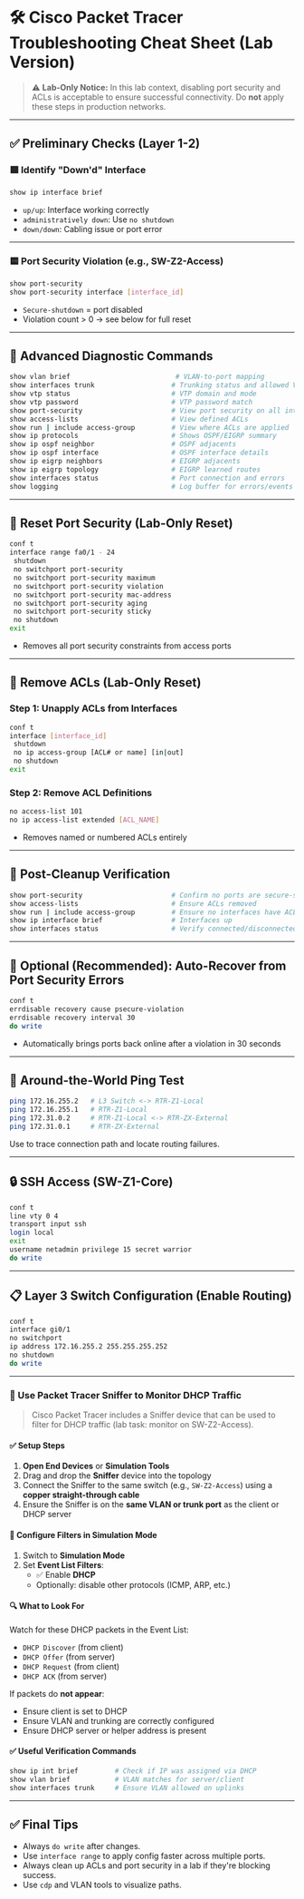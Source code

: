 # 🛠️ Cisco Packet Tracer Troubleshooting Cheat Sheet (Lab Version)

> ⚠️ **Lab-Only Notice:** In this lab context, disabling port security and ACLs is acceptable to ensure successful connectivity. Do **not** apply these steps in production networks.

---

## ✅ Preliminary Checks (Layer 1-2)

### 🟥 Identify "Down'd" Interface
```bash
show ip interface brief
```
- `up/up`: Interface working correctly  
- `administratively down`: Use `no shutdown`  
- `down/down`: Cabling issue or port error

---

### 🟨 Port Security Violation (e.g., SW-Z2-Access)
```bash
show port-security
show port-security interface [interface_id]
```
- `Secure-shutdown` = port disabled  
- Violation count > 0 → see below for full reset

---

## 🧪 Advanced Diagnostic Commands

```bash
show vlan brief                          # VLAN-to-port mapping
show interfaces trunk                   # Trunking status and allowed VLANs
show vtp status                         # VTP domain and mode
show vtp password                       # VTP password match
show port-security                      # View port security on all interfaces
show access-lists                       # View defined ACLs
show run | include access-group         # View where ACLs are applied
show ip protocols                       # Shows OSPF/EIGRP summary
show ip ospf neighbor                   # OSPF adjacents
show ip ospf interface                  # OSPF interface details
show ip eigrp neighbors                 # EIGRP adjacents
show ip eigrp topology                  # EIGRP learned routes
show interfaces status                  # Port connection and errors
show logging                            # Log buffer for errors/events (if used)
```

---

## 🔧 Reset Port Security (Lab-Only Reset)

```bash
conf t
interface range fa0/1 - 24
 shutdown
 no switchport port-security
 no switchport port-security maximum
 no switchport port-security violation
 no switchport port-security mac-address
 no switchport port-security aging
 no switchport port-security sticky
 no shutdown
exit
```

- Removes all port security constraints from access ports

---

## 🔧 Remove ACLs (Lab-Only Reset)

### Step 1: Unapply ACLs from Interfaces
```bash
conf t
interface [interface_id]
 shutdown
 no ip access-group [ACL# or name] [in|out]
 no shutdown
exit
```

### Step 2: Remove ACL Definitions
```bash
no access-list 101
no ip access-list extended [ACL_NAME]
```

- Removes named or numbered ACLs entirely

---

## 🔁 Post-Cleanup Verification

```bash
show port-security                      # Confirm no ports are secure-shutdown
show access-lists                       # Ensure ACLs removed
show run | include access-group         # Ensure no interfaces have ACLs applied
show ip interface brief                 # Interfaces up
show interfaces status                  # Verify connected/disconnected state
```

---

## 🧠 Optional (Recommended): Auto-Recover from Port Security Errors

```bash
conf t
errdisable recovery cause psecure-violation
errdisable recovery interval 30
do write
```

- Automatically brings ports back online after a violation in 30 seconds

---

## 🔁 Around-the-World Ping Test

```bash
ping 172.16.255.2   # L3 Switch <-> RTR-Z1-Local
ping 172.16.255.1   # RTR-Z1-Local
ping 172.31.0.2     # RTR-Z1-Local <-> RTR-ZX-External
ping 172.31.0.1     # RTR-ZX-External
```

Use to trace connection path and locate routing failures.

---

## 🔒 SSH Access (SW-Z1-Core)

```bash
conf t
line vty 0 4
transport input ssh
login local
exit
username netadmin privilege 15 secret warrior
do write
```

---

## 📋 Layer 3 Switch Configuration (Enable Routing)

```bash
conf t
interface gi0/1
no switchport
ip address 172.16.255.2 255.255.255.252
no shutdown
do write
```

---
### 🧪 Use Packet Tracer Sniffer to Monitor DHCP Traffic

> Cisco Packet Tracer includes a Sniffer device that can be used to filter for DHCP traffic (lab task: monitor on SW-Z2-Access).

#### ✅ Setup Steps

1. **Open End Devices** or **Simulation Tools**
2. Drag and drop the **Sniffer** device into the topology
3. Connect the Sniffer to the same switch (e.g., `SW-Z2-Access`) using a **copper straight-through cable**
4. Ensure the Sniffer is on the **same VLAN or trunk port** as the client or DHCP server

#### 🧪 Configure Filters in Simulation Mode

1. Switch to **Simulation Mode**
2. Set **Event List Filters**:
   - ✅ Enable **DHCP**
   - Optionally: disable other protocols (ICMP, ARP, etc.)

#### 🔍 What to Look For

Watch for these DHCP packets in the Event List:
- `DHCP Discover` (from client)
- `DHCP Offer` (from server)
- `DHCP Request` (from client)
- `DHCP ACK` (from server)

If packets do **not appear**:
- Ensure client is set to DHCP
- Ensure VLAN and trunking are correctly configured
- Ensure DHCP server or helper address is present

#### ✅ Useful Verification Commands

```bash
show ip int brief         # Check if IP was assigned via DHCP
show vlan brief           # VLAN matches for server/client
show interfaces trunk     # Ensure VLAN allowed on uplinks
```
---
## ✅ Final Tips

- Always `do write` after changes.
- Use `interface range` to apply config faster across multiple ports.
- Always clean up ACLs and port security in a lab if they're blocking success.
- Use `cdp` and VLAN tools to visualize paths.
